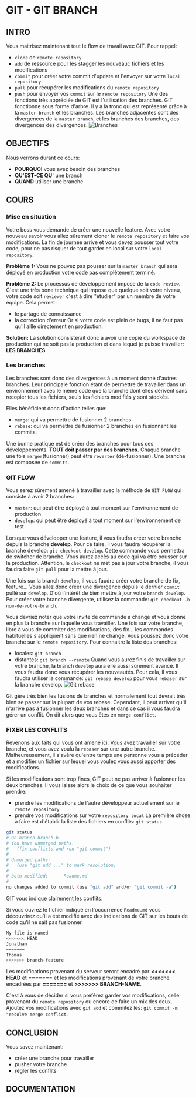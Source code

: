 # GIT - GIT BRANCH

## INTRO

Vous maitrisez maintenant tout le flow de travail avec GIT.
Pour rappel:

* `clone` de `remote repository`
* `add` de ressource pour les stagger les nouveauc fichiers et les modifications
* `commit` pour créer votre commit d'update et l'envoyer sur votre `local repository`
* `pull` pour récupérer les modifications du `remote repository`
* `push` pour envoyer vos `commit` sur le `remote repository`
  Une des fonctions très appréciée de GIT est l'utilisation des branches.
  GIT fonctionne sous forme d'arbre. Il y a la tronc qui est représenté grâce à la `master branch` et les branches.
  Les branches adjacentes sont des divergences de la `master branch`, et les branches des branches, des divergences
  des divergences.
  ![Branches](https://wac-cdn.atlassian.com/dam/jcr:746be214-eb99-462c-9319-04a4d2eeebfa/01.svg?cdnVersion=jm)

## OBJECTIFS

Nous verrons durant ce cours:

* **POURQUOI** vous avez besoin des branches
* **QU'EST-CE QU'** une branch
* **QUAND** utiliser une branche

## COURS

### Mise en situation

Votre boss vous demande de créer une nouvelle feature. Avec votre nouveau savoir vous allez sûrement cloner le
`remote repository` et faire vos modifications.
La fin de journée arrive et vous devez pousser tout votre code, pour ne pas risquer de tout garder en local sur votre
`local repository`.

**Problème 1:** Vous ne pouvez pas pousser sur la `master branch` qui sera déployé en production votre code pas
complètement terminé.

**Problème 2:** Le processus de développement impose de la `code review`. C'est une très bone technique qui impose que
quelque soit votre niveau, votre code soit `reviewer` c'est à dire "étudier" par un membre de votre équipe.
Cela permet:

* le partage de connaissance
* la correction d'erreur
  Or si votre code est plein de bugs, il ne faut pas qu'il aille directement en production.

**Solution:** La solution consisterait donc à avoir une copie du workspace de production qui ne soit pas la production
et dans lequel je puisse travailler: **LES BRANCHES**

### Les branches

Les branches sont donc des divergences à un moment donné d'autres branches. Leur principale fonction étant de permettre
de travailler dans un environnement avec le même code que la branche dont elles dérivent sans recopier tous les fichiers,
seuls les fichiers modifiés y sont stockés.

Elles bénéficient donc d'action telles que:

* `merge`: qui va permettre de fusionner 2 branches
* `rebase`: qui va permettre de fusionner 2 branches en fusionnant les commits.

Une bonne pratique est de créer des branches pour tous ces développements. **TOUT doit passer par des branches.**
Chaque branche une fois `merger`(fusionner) peut être `reverter` (dé-fusionner). Une branche est composée de `commits`.

### GIT FLOW

Vous serez sûrement amené à travailler avec la méthode de `GIT FLOW` qui consiste à avoir 2 branches:

* `master`: qui peut être déployé à tout moment sur l'environnement de production
* `develop`: qui peut être déployé à tout moment sur l'environnement de test

Lorsque vous développer une feature, il vous faudra créer votre branche depuis la branche **develop**. Pour ce faire,
il vous faudra récupérer la branche develop: `git checkout develop`. Cette commande vous permettra de switcher de
branche. Vous aurez accès au code qui va être pousser sur la production. Attention, le `checkout` ne met pas à jour
votre branche, il vous faudra faire `git pull` pour la mettre à jour.

Une fois sur la branch `develop`, il vous faudra créer votre branche de fix, feature... Vous allez donc créer
une divergence depuis le dernier `commit` pullé sur `develop`. D'où l'intérêt de bien mettre à jour votre `branch develop`. Pour créer votre branche divergente, utilisez la commande: `git checkout -b nom-de-votre-branch`.

Vous devriez noter que votre invite de commande a changé et vous donne en plus la branche sur laquelle vous travailler.
Une fois sur votre branche, libre à vous de commiter des modifications, des fix... les commandes habituelles
s'appliquent sans que rien ne change. Vous poussez donc votre branche sur le `remote repository`.
Pour connaitre la liste des branches:

* locales: `git branch`
* distantes: `git branch --remote`
  Quand vous aurez finis de travailler sur votre branche, la branch `develop` aura elle aussi sûrement avancé. Il vous
  faudra donc vous récupérer les nouveautés. Pour cela, il vous faudra utiliser la commande: `git rebase develop` pour
  vous `rebaser` sur la branche develop.
  ![Git rebase](https://wac-cdn.atlassian.com/dam/jcr:e4a40899-636b-4988-9774-eaa8a440575b/02.svg?cdnVersion=jm)

Git gère très bien les fusions de branches et normalement tout devrait très bien se passer sur la plupart de vos rebase.
Cependant, il peut arriver qu'il n'arrive pas à fusionner les deux branches et dans ce cas il vous faudra gérer un
conflit. On dit alors que vous êtes en `merge conflict`.

### FIXER LES CONFLITS

Revenons aux faits qui vous ont amené ici. Vous avez travailler sur votre branche, et vous avez voulu la `rebaser` sur
une autre branche. Malheureusement, il s'avère qu'entre temps une personne vous a précéder et a modifier un fichier sur
lequel vous voulez vous aussi apporter des modifications.

Si les modifications sont trop fines, GIT peut ne pas arriver à fusionner les deux branches. Il vous laisse alors le
choix de ce que vous souhaiter prendre:

* prendre les modifications de l'autre développeur actuellement sur le `remote repository`
* prendre vos modifications sur votre `repository local`
  La première chose à faire est d'établir la liste des fichiers en conflits: `git status`.

```bash
git status
# On branch branch-b
# You have unmerged paths.
#   (fix conflicts and run "git commit")
#
# Unmerged paths:
#   (use "git add ..." to mark resolution)
#
# both modified:      Readme.md
#
no changes added to commit (use "git add" and/or "git commit -a")
```

GIT vous indique clairement les conflits.

Si vous ouvrez le fichier indiqué en l'occurrence `Readme.md` vous découvrirez qu'il a été modifié avec des indications
de GIT sur les bouts de code qu'il ne sait pas fusionner.

```bash
My file is named
<<<<<<< HEAD
Jonathan
=======
Thomas.
>>>>>>> branch-feature
```

Les modifications provenant du serveur seront encadré par **<<<<<<< HEAD** et **=======** et les modifications provenant
de votre branche encadrées par **=======** et **>>>>>>> BRANCH-NAME**.

C'est à vous de décider si vous préférez garder vos modifications, celle provenant du `remote repository` ou encore de
faire un mix des deux. Ajoutez vos modifications avec `git add` et commitez les: `git commit -m "resolve merge conflict`.

## CONCLUSION

Vous savez maintenant:

* créer une branche pour travailler
* pusher votre branche
* régler les conflits

## DOCUMENTATION
